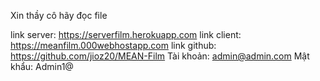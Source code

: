 ﻿Xin thầy cô hãy đọc file


link server: https://serverfilm.herokuapp.com
link client: https://meanfilm.000webhostapp.com
link github: https://github.com/jioz20/MEAN-Film
Tài khoản: admin@admin.com
Mật khẩu: Admin1@
